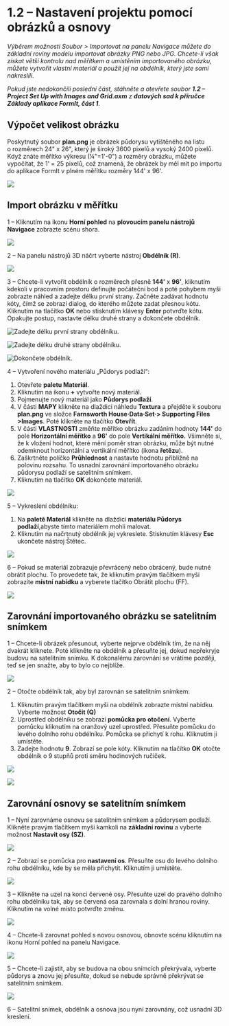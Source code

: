 # 1.2 – Nastavení projektu pomocí obrázků a osnovy

_Výběrem možnosti Soubor > Importovat na panelu Navigace můžete do základní roviny modelu importovat obrázky PNG nebo JPG. Chcete-li však získat větší kontrolu nad měřítkem a umístěním importovaného obrázku, můžete vytvořit vlastní materiál a použít jej na obdélník, který jste sami nakreslili._

_Pokud jste nedokončili poslední část, stáhněte a otevřete soubor_ _**1.2 – Project Set Up with Images and Grid.axm**_ _z_ _**datových sad k příručce Základy aplikace FormIt, část 1**._

## **Výpočet velikost obrázku**

Poskytnutý soubor **plan.png** je obrázek půdorysu vytištěného na listu o rozměrech 24" x 26", který je široký 3600 pixelů a vysoký 2400 pixelů. Když znáte měřítko výkresu (¼"=1'-0") a rozměry obrázku, můžete vypočítat, že 1’ = 25 pixelů, což znamená, že obrázek by měl mít po importu do aplikace FormIt v plném měřítku rozměry 144' x 96'.

![](<../../.gitbook/assets/0 (1) (2).png>)

## **Import obrázku v měřítku**

1 – Kliknutím na ikonu **Horní pohled** na **plovoucím panelu nástrojů Navigace** zobrazte scénu shora.

![](<../../.gitbook/assets/1 (1).png>)

2 – Na panelu nástrojů 3D náčrt vyberte nástroj **Obdélník (R)**.

![](<../../.gitbook/assets/2 (1).png>)

3 – Chcete-li vytvořit obdélník o rozměrech přesně **144’** x **96’**, kliknutím kdekoli v pracovním prostoru definujte počáteční bod a poté pohybem myši zobrazte náhled a zadejte délku první strany. Začněte zadávat hodnotu kóty, čímž se zobrazí dialog, do kterého můžete zadat přesnou kótu. Kliknutím na tlačítko **OK** nebo stisknutím klávesy **Enter** potvrďte kótu. Opakujte postup, nastavte délku druhé strany a dokončete obdélník.

![Zadejte délku první strany obdélníku.](<../../.gitbook/assets/3 (1).png>)

![Zadejte délku druhé strany obdélníku.](<../../.gitbook/assets/4 (1).png>)

![Dokončete obdélník.](<../..gitbook/assets/5 (1).png>)

4 – Vytvoření nového materiálu „Půdorys podlaží“:

1. Otevřete **paletu Materiál**.
2. Kliknutím na ikonu **+** vytvořte nový materiál.
3. Pojmenujte nový materiál jako **Půdorys podlaží**.
4. V části **MAPY** klikněte na dlaždici náhledu **Textura** a přejděte k souboru **plan.png** ve složce **Farnsworth House·Data·Set·> Supporting Files >Images**. Poté klikněte na tlačítko **Otevřít**.
5. V části **VLASTNOSTI** změňte měřítko obrázku zadáním hodnoty **144'** do pole **Horizontální měřítko** a **96'** do pole **Vertikální měřítko.** Všimněte si, že k vložení hodnot, které mění poměr stran obrázku, může být nutné odemknout horizontální a vertikální měřítko (ikona **řetězu**).
6. Zaškrtněte políčko **Průhlednost** a nastavte hodnotu přibližně na polovinu rozsahu. To usnadní zarovnání importovaného obrázku půdorysu podlaží se satelitním snímkem.
7. Kliknutím na tlačítko **OK** dokončete materiál.

![](../../.gitbook/assets/create-1.png)

5 – Vykreslení obdélníku:

1. Na **paletě Materiál** klikněte na dlaždici **materiálu Půdorys podlaží**,abyste tímto materiálem mohli malovat.
2. Kliknutím na načrtnutý obdélník jej vykreslete. Stisknutím klávesy **Esc** ukončete nástroj Štětec.

![](../../.gitbook/assets/7.jpeg)

6 – Pokud se materiál zobrazuje převrácený nebo obrácený, bude nutné obrátit plochu. To provedete tak, že kliknutím pravým tlačítkem myši zobrazíte **místní nabídku** a vyberete tlačítko Obrátit plochu (FF).

![](../../.gitbook/assets/8.png)

## **Zarovnání importovaného obrázku se satelitním snímkem**

1 – Chcete-li obrázek přesunout, vyberte nejprve obdélník tím, že na něj dvakrát kliknete. Poté klikněte na obdélník a přesuňte jej, dokud nepřekryje budovu na satelitním snímku. K dokonalému zarovnání se vrátíme později, teď se jen snažte, aby to bylo co nejblíže.

![](../../.gitbook/assets/9.png)

2 – Otočte obdélník tak, aby byl zarovnán se satelitním snímkem:

1. Kliknutím pravým tlačítkem myši na obdélník zobrazte místní nabídku. Vyberte možnost **Otočit (Q)**
2. Uprostřed obdélníku se zobrazí **pomůcka pro otočení**. Vyberte pomůcku kliknutím na oranžový uzel uprostřed. Přesuňte pomůcku do levého dolního rohu obdélníku. Pomůcka se přichytí k rohu. Kliknutím ji umístěte.
3. Zadejte hodnotu **9**. Zobrazí se pole kóty. Kliknutím na tlačítko **OK** otočte obdélník o 9 stupňů proti směru hodinových ručiček.

![](../../.gitbook/assets/10.png)

![](../../.gitbook/assets/11.png)

## **Zarovnání osnovy se satelitním snímkem**

1 – Nyní zarovnáme osnovu se satelitním snímkem a půdorysem podlaží. Klikněte pravým tlačítkem myši kamkoli na **základní rovinu** a vyberte možnost **Nastavit osy (SZ)**.

![](../../.gitbook/assets/12.png)

2 – Zobrazí se pomůcka pro **nastavení os**. Přesuňte osu do levého dolního rohu obdélníku, kde by se měla přichytit. Kliknutím ji umístěte.

![](../../.gitbook/assets/13.png)

3 – Klikněte na uzel na konci červené osy. Přesuňte uzel do pravého dolního rohu obdélníku tak, aby se červená osa zarovnala s dolní hranou roviny. Kliknutím na volné místo potvrďte změnu.

![](../../.gitbook/assets/14.png)

4 – Chcete-li zarovnat pohled s novou osnovou, obnovte scénu kliknutím na ikonu Horní pohled na panelu Navigace.

![](../../.gitbook/assets/15.png)

5 – Chcete-li zajistit, aby se budova na obou snímcích překrývala, vyberte půdorys a znovu jej přesuňte, dokud se nebude správně překrývat se satelitním snímkem.

![](../../.gitbook/assets/16.png)

6 – Satelitní snímek, obdélník a osnova jsou nyní zarovnány, což usnadní 3D kreslení.
